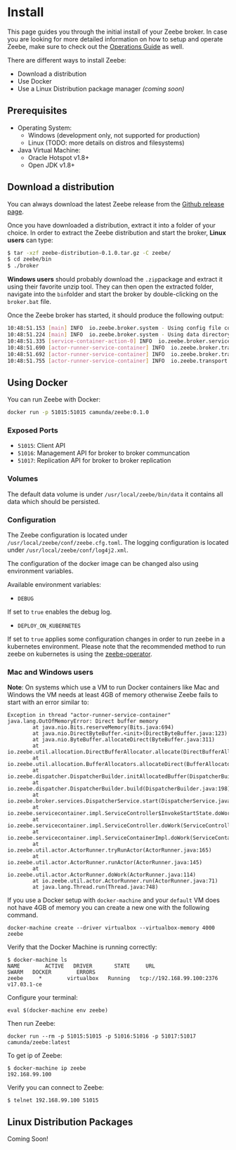 # Install

This page guides you through the initial install of your Zeebe broker. In case you are looking for more detailed information on how to setup and operate Zeebe, make sure to check out the [Operations Guide](/operations/README.html) as well.

There are different ways to install Zeebe:

* Download a distribution
* Use Docker
* Use a Linux Distribution package manager _\(coming soon\)_

## Prerequisites

* Operating System:
  * Windows \(development only, not supported for production\)
  * Linux \(TODO: more details on distros and filesystems\)
* Java Virtual Machine:
  * Oracle Hotspot v1.8+
  * Open JDK v1.8+

## Download a distribution

You can always download the latest Zeebe release from the [Github release page](https://github.com/zeebe-io/zeebe/releases).

Once you have downloaded a distribution, extract it into a folder of your choice. In order to extract the Zeebe distribution and start the broker, **Linux users** can type:

```bash
$ tar -xzf zeebe-distribution-0.1.0.tar.gz -C zeebe/
$ cd zeebe/bin
$ ./broker
```

**Windows users** should probably download the `.zip`package and extract it using their favorite unzip tool. They can then open the extracted folder, navigate into the `bin`folder and start the broker by double-clicking on the `broker.bat` file.

Once the Zeebe broker has started, it should produce the following output:

```bash
10:48:51.153 [main] INFO  io.zeebe.broker.system - Using config file conf/zeebe.cfg.toml
10:48:51.224 [main] INFO  io.zeebe.broker.system - Using data directory: data/
10:48:51.335 [service-container-action-0] INFO  io.zeebe.broker.services - Using data/metrics/metrics.zeebe for counters
10:48:51.690 [actor-runner-service-container] INFO  io.zeebe.broker.transport - Bound replicationApi.server to localhost/127.0.0.1:51017
10:48:51.692 [actor-runner-service-container] INFO  io.zeebe.broker.transport - Bound managementApi.server to localhost/127.0.0.1:51016
10:48:51.755 [actor-runner-service-container] INFO  io.zeebe.transport - Bound clientApi.server to /0.0.0.0:51015
```

## Using Docker

You can run Zeebe with Docker:

```bash
docker run -p 51015:51015 camunda/zeebe:0.1.0
```

### Exposed Ports

- `51015`: Client API
- `51016`: Management API for broker to broker communcation
- `51017`: Replication API for broker to broker replication

### Volumes

The default data volume is under `/usr/local/zeebe/bin/data` it contains
all data which should be persisted.

### Configuration

The Zeebe configuration is located under
`/usr/local/zeebe/conf/zeebe.cfg.toml`. The logging configuration is located
under `/usr/local/zeebe/conf/log4j2.xml`.

The configuration of the docker image can be changed also using environment
variables.

Available environment variables:

 - `DEBUG`

If set to `true` enables the debug log.

 - `DEPLOY_ON_KUBERNETES`

If set to `true` applies some configuration changes in order to run zeebe
in a kubernetes environment. Please note that the recommended method to
run zeebe on kubernetes is using the
[zeebe-operator](https://github.com/zeebe-io/zeebe-operator).

### Mac and Windows users

**Note**: On systems which use a VM to run Docker containers like Mac and
Windows the VM needs at least 4GB of memory otherwise Zeebe fails to start
with an error similar to:

```
Exception in thread "actor-runner-service-container" java.lang.OutOfMemoryError: Direct buffer memory
        at java.nio.Bits.reserveMemory(Bits.java:694)
        at java.nio.DirectByteBuffer.<init>(DirectByteBuffer.java:123)
        at java.nio.ByteBuffer.allocateDirect(ByteBuffer.java:311)
        at io.zeebe.util.allocation.DirectBufferAllocator.allocate(DirectBufferAllocator.java:28)
        at io.zeebe.util.allocation.BufferAllocators.allocateDirect(BufferAllocators.java:26)
        at io.zeebe.dispatcher.DispatcherBuilder.initAllocatedBuffer(DispatcherBuilder.java:266)
        at io.zeebe.dispatcher.DispatcherBuilder.build(DispatcherBuilder.java:198)
        at io.zeebe.broker.services.DispatcherService.start(DispatcherService.java:61)
        at io.zeebe.servicecontainer.impl.ServiceController$InvokeStartState.doWork(ServiceController.java:269)
        at io.zeebe.servicecontainer.impl.ServiceController.doWork(ServiceController.java:138)
        at io.zeebe.servicecontainer.impl.ServiceContainerImpl.doWork(ServiceContainerImpl.java:110)
        at io.zeebe.util.actor.ActorRunner.tryRunActor(ActorRunner.java:165)
        at io.zeebe.util.actor.ActorRunner.runActor(ActorRunner.java:145)
        at io.zeebe.util.actor.ActorRunner.doWork(ActorRunner.java:114)
        at io.zeebe.util.actor.ActorRunner.run(ActorRunner.java:71)
        at java.lang.Thread.run(Thread.java:748)
```

If you use a Docker setup with `docker-machine` and your `default` VM does
not have 4GB of memory you can create a new one with the following command.

```
docker-machine create --driver virtualbox --virtualbox-memory 4000 zeebe
```

Verify that the Docker Machine is running correctly:

```
$ docker-machine ls
NAME        ACTIVE   DRIVER       STATE     URL                         SWARM   DOCKER        ERRORS
zeebe     *        virtualbox   Running   tcp://192.168.99.100:2376           v17.03.1-ce
```

Configure your terminal:

```
eval $(docker-machine env zeebe)
```

Then run Zeebe:

```
docker run --rm -p 51015:51015 -p 51016:51016 -p 51017:51017 camunda/zeebe:latest
```

To get ip of Zeebe:
```
$ docker-machine ip zeebe
192.168.99.100
```

Verify you can connect to Zeebe:
```
$ telnet 192.168.99.100 51015
```

## Linux Distribution Packages

Coming Soon!
